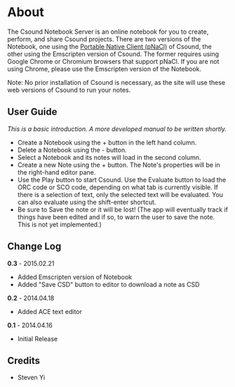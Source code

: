 # About

The Csound Notebook Server is an online notebook for you to create, perform,
and share Csound projects. There are two versions of the Notebook, one using the
<a href="https://developers.google.com/native-client/dev/">Portable Native Client (pNaCl)</a> of Csound, 
the other using the Emscripten version of Csound.  The former requires using Google Chrome or Chromium browsers that support pNaCl. 
If you are not using Chrome, please use the Emscripten version of the Notebook.  

Note: No prior installation of Csound is necessary, as the site will use these web versions of Csound to run your notes.

## User Guide

<p><i>This is a basic introduction. A more developed manual to be written shortly.</i></p>

* Create a Notebook using the + button in the left hand column.
* Delete a Notebook using the - button.
* Select a Notebook and its notes will load in the second column.
* Create a new Note using the + button. The Note's properties will be in the right-hand editor pane.
* Use the Play button to start Csound. Use the Evaluate button to load the ORC code or SCO code, 
  depending on what tab is currently visible. If there is a selection of text, only the selected text will be evaluated. You can also evaluate using the shift-enter shortcut.
* Be sure to Save the note or it will be lost! (The app will eventually track if things have been edited and if so, to warn the user to save the note.  This is not yet implemented.)

## Change Log

**0.3** - 2015.02.21

* Added Emscripten version of Notebook
* Added "Save CSD" button to editor to download a note as CSD

**0.2** - 2014.04.18

* Added ACE text editor

**0.1** - 2014.04.16

* Initial Release

## Credits

* Steven Yi
